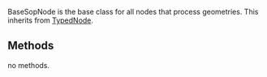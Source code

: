 

BaseSopNode is the base class for all nodes that process geometries. This inherits from [TypedNode](/docs/api/TypedNode).






## Methods



no methods.